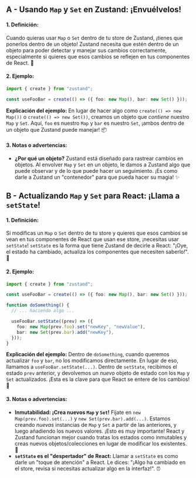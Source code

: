 ## A - Usando `Map` y `Set` en Zustand: ¡Envuélvelos!

#### 1. **Definición:**

Cuando quieras usar `Map` o `Set` dentro de tu store de Zustand, ¡tienes que ponerlos dentro de un objeto! Zustand necesita que estén dentro de un objeto para poder detectar y manejar sus cambios correctamente, especialmente si quieres que esos cambios se reflejen en tus componentes de React. 🎁

#### 2. **Ejemplo:**

```typescript
import { create } from "zustand";

const useFooBar = create(() => ({ foo: new Map(), bar: new Set() }));
```

**Explicación del ejemplo:**
En lugar de hacer algo como `create(() => new Map())` o `create(() => new Set())`, creamos un objeto que _contiene_ nuestro `Map` y `Set`. Aquí, `foo` es nuestro `Map` y `bar` es nuestro `Set`, ¡ambos dentro de un objeto que Zustand puede manejar! 📦

#### 3. **Notas o advertencias:**

- **¿Por qué un objeto?** Zustand está diseñado para rastrear cambios en objetos. Al envolver `Map` y `Set` en un objeto, le damos a Zustand algo que puede observar y de lo que puede hacer un seguimiento. ¡Es como darle a Zustand un "contenedor" para que pueda hacer su magia! ✨

## B - Actualizando `Map` y `Set` para React: ¡Llama a `setState`!

#### 1. **Definición:**

Si modificas un `Map` o `Set` dentro de tu store y quieres que esos cambios se vean en tus componentes de React que usan ese store, ¡necesitas usar `setState`! `setState` es la forma que tiene Zustand de decirle a React: "¡Oye, el estado ha cambiado, actualiza los componentes que necesiten saberlo!". 📢

#### 2. **Ejemplo:**

```typescript
import { create } from "zustand";

const useFooBar = create(() => ({ foo: new Map(), bar: new Set() }));

function doSomething() {
  // ... haciendo algo ...

  useFooBar.setState((prev) => ({
    foo: new Map(prev.foo).set("newKey", "newValue"),
    bar: new Set(prev.bar).add("newKey"),
  }));
}
```

**Explicación del ejemplo:**
Dentro de `doSomething`, cuando queremos actualizar `foo` y `bar`, no los modificamos directamente. En lugar de eso, llamamos a `useFooBar.setState(...)`. Dentro de `setState`, recibimos el estado `prev` anterior, y devolvemos un _nuevo_ objeto de estado con los `Map` y `Set` actualizados. ¡Esta es la clave para que React se entere de los cambios! 🔑

#### 3. **Notas o advertencias:**

- **Inmutabilidad: ¡Crea nuevos `Map` y `Set`!** Fíjate en `new Map(prev.foo).set(...)` y `new Set(prev.bar).add(...)`. Estamos creando _nuevas_ instancias de `Map` y `Set` a partir de las anteriores, y luego añadiendo los nuevos valores. ¡Esto es muy importante! React y Zustand funcionan mejor cuando tratas los estados como inmutables y creas nuevos objetos/colecciones en lugar de modificar los existentes. 🔄
- **`setState` es el "despertador" de React:** Llamar a `setState` es como darle un "toque de atención" a React. Le dices: "¡Algo ha cambiado en el store, revisa si necesitas actualizar algo en la interfaz!". ⏰

